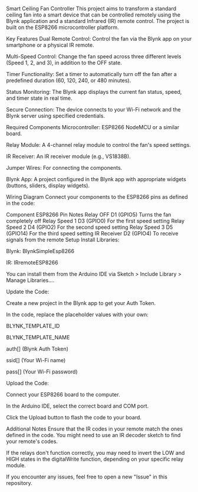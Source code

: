 Smart Ceiling Fan Controller
This project aims to transform a standard ceiling fan into a smart device that can be controlled remotely using the Blynk application and a standard Infrared (IR) remote control. The project is built on the ESP8266 microcontroller platform.

Key Features
Dual Remote Control: Control the fan via the Blynk app on your smartphone or a physical IR remote.

Multi-Speed Control: Change the fan speed across three different levels (Speed 1, 2, and 3), in addition to the OFF state.

Timer Functionality: Set a timer to automatically turn off the fan after a predefined duration (60, 120, 240, or 480 minutes).

Status Monitoring: The Blynk app displays the current fan status, speed, and timer state in real time.

Secure Connection: The device connects to your Wi-Fi network and the Blynk server using specified credentials.

Required Components
Microcontroller: ESP8266 NodeMCU or a similar board.

Relay Module: A 4-channel relay module to control the fan's speed settings.

IR Receiver: An IR receiver module (e.g., VS1838B).

Jumper Wires: For connecting the components.

Blynk App: A project configured in the Blynk app with appropriate widgets (buttons, sliders, display widgets).

Wiring Diagram
Connect your components to the ESP8266 pins as defined in the code:

Component	ESP8266 Pin	Notes
Relay OFF	D1 (GPIO5)	Turns the fan completely off
Relay Speed 1	D3 (GPIO0)	For the first speed setting
Relay Speed 2	D4 (GPIO2)	For the second speed setting
Relay Speed 3	D5 (GPIO14)	For the third speed setting
IR Receiver	D2 (GPIO4)	To receive signals from the remote
Setup
Install Libraries:

Blynk: BlynkSimpleEsp8266

IR: IRremoteESP8266

You can install them from the Arduino IDE via Sketch > Include Library > Manage Libraries....

Update the Code:

Create a new project in the Blynk app to get your Auth Token.

In the code, replace the placeholder values with your own:

BLYNK_TEMPLATE_ID

BLYNK_TEMPLATE_NAME

auth[] (Blynk Auth Token)

ssid[] (Your Wi-Fi name)

pass[] (Your Wi-Fi password)

Upload the Code:

Connect your ESP8266 board to the computer.

In the Arduino IDE, select the correct board and COM port.

Click the Upload button to flash the code to your board.

Additional Notes
Ensure that the IR codes in your remote match the ones defined in the code. You might need to use an IR decoder sketch to find your remote's codes.

If the relays don't function correctly, you may need to invert the LOW and HIGH states in the digitalWrite function, depending on your specific relay module.

If you encounter any issues, feel free to open a new "Issue" in this repository.
